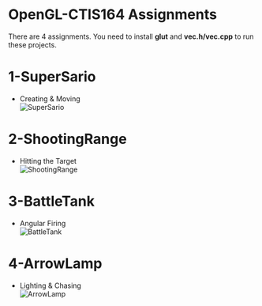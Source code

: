 # OpenGL-CTIS164 Assignments
There are 4 assignments. You need to install **glut** and **vec.h/vec.cpp** to run these projects.

# 1-SuperSario
- Creating & Moving <br/>
![SuperSario](https://images2.imgbox.com/05/9f/CpG8rhnO_o.png)
# 2-ShootingRange
- Hitting the Target <br/>
![ShootingRange](https://images2.imgbox.com/b4/5f/GUyiyJsO_o.png)
# 3-BattleTank
- Angular Firing <br/>
![BattleTank](https://images2.imgbox.com/3b/98/GBBJj6ll_o.png)
# 4-ArrowLamp
- Lighting & Chasing <br/>
![ArrowLamp](https://images2.imgbox.com/b7/7a/sFzkxeOD_o.png)

